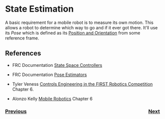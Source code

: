# State Estimation
A basic requirement for a mobile robot is to measure its own motion. This allows a robot to determine which way to go and if it ever got there. It'll use its *Pose* which is defined as its [Position and Orientation](geometry) from some reference frame.
<!-- More info State Estimation ch. 6 -->



## References
- FRC Documentation [State Space Controllers](https://docs.wpilib.org/en/stable/docs/software/advanced-controls/state-space/state-space-intro.html)

- FRC Documentation [Pose Estimators](https://docs.wpilib.org/en/stable/docs/software/advanced-controls/state-space/state-space-pose_state-estimators.html)

- Tyler Veness [Controls Engineering in the
FIRST Robotics Competition](https://file.tavsys.net/control/controls-engineering-in-frc.pdf) Chapter 6.

- Alonzo Kelly [Mobile Robotics](https://www.cambridge.org/core/books/mobile-robotics/5BF238489F9BC337C0736432C87B3091) Chapter 6

<h3><span style="float:left">
<a href="randomProcesses">Previous</a></span>
<span style="float:right">
<a href="kalmanFilters">Next</a></span></h3>